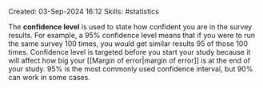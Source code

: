Created: 03-Sep-2024 16:12
Skills: #statistics 

The **confidence level** is used to state how confident you are in the survey results. For example, a 95% confidence level means that if you were to run the same survey 100 times, you would get similar results 95 of those 100 times. Confidence level is targeted before you start your study because it will affect how big your [[Margin of error|margin of error]] is at the end of your study. 95% is the most commonly used confidence interval, but 90% can work in some cases.

